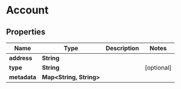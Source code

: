 

# Account


## Properties

| Name | Type | Description | Notes |
|------------ | ------------- | ------------- | -------------|
|**address** | **String** |  |  |
|**type** | **String** |  |  [optional] |
|**metadata** | **Map&lt;String, String&gt;** |  |  |



